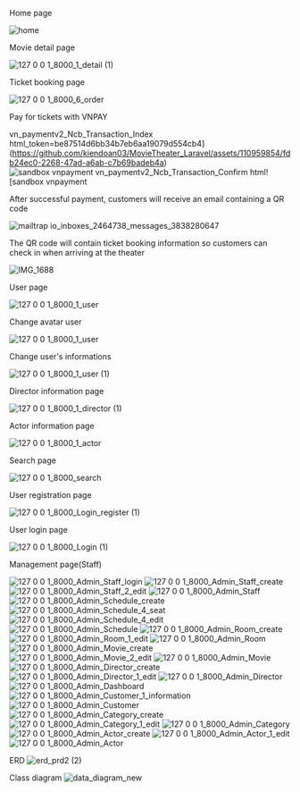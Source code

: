 Home page

![home](https://github.com/kiendoan03/MovieTheater_Laravel/assets/110959854/4b785052-48be-48ea-a8b5-a0cbada0be6e)

Movie detail page

![127 0 0 1_8000_1_detail (1)](https://github.com/kiendoan03/MovieTheater_Laravel/assets/110959854/32c539ae-a6e7-4b5b-bdce-4852668c09c9)

Ticket booking page

![127 0 0 1_8000_6_order](https://github.com/kiendoan03/MovieTheater_Laravel/assets/110959854/8f379e94-48cc-43d9-9b34-04ecf66dc51d)

Pay for tickets with VNPAY

vn_paymentv2_Ncb_Transaction_Index html_token=be87514d6bb34b7eb6aa19079d554cb4](https://github.com/kiendoan03/MovieTheater_Laravel/assets/110959854/fdb24ec0-2268-47ad-a6ab-c7b69badeb4a)
![sandbox vnpayment vn_paymentv2_Ncb_Transaction_Confirm html](https://github.com/kiendoan03/MovieTheater_Laravel/assets/110959854/cf5fcd9d-7635-4cf5-86fe-c2880847458a)![sandbox vnpayment 

After successful payment, customers will receive an email containing a QR code

![mailtrap io_inboxes_2464738_messages_3838280647](https://github.com/kiendoan03/MovieTheater_Laravel/assets/110959854/452f965e-6b60-46fd-a96e-67dff1be4d69)

The QR code will contain ticket booking information so customers can check in when arriving at the theater

![IMG_1688](https://github.com/kiendoan03/MovieTheater_Laravel/assets/110959854/02d79895-d71a-4f8c-99e0-467bdb0bf45d)

User page

![127 0 0 1_8000_1_user](https://github.com/kiendoan03/MovieTheater_Laravel/assets/110959854/16187e42-b1ab-4e08-b866-5ce47c688ffe)

Change avatar user

![127 0 0 1_8000_1_user](https://github.com/kiendoan03/MovieTheater_Laravel/assets/110959854/840ef976-2cdf-4571-8ad2-3b14a49e48ec)

Change user's informations

![127 0 0 1_8000_1_user (1)](https://github.com/kiendoan03/MovieTheater_Laravel/assets/110959854/49371d23-00ca-45b1-af13-c2ae325b6cea)

Director information page

![127 0 0 1_8000_1_director (1)](https://github.com/kiendoan03/MovieTheater_Laravel/assets/110959854/cb90bbce-f454-4211-ad4b-4cf46a8d44ac)

Actor information page

![127 0 0 1_8000_1_actor](https://github.com/kiendoan03/MovieTheater_Laravel/assets/110959854/8f3045e6-5e12-4c49-886b-e9eff6776aca)

Search page

![127 0 0 1_8000_search](https://github.com/kiendoan03/MovieTheater_Laravel/assets/110959854/16374a75-7a58-4bf8-a68e-7fe9d90d4e96)

User registration page

![127 0 0 1_8000_Login_register (1)](https://github.com/kiendoan03/MovieTheater_Laravel/assets/110959854/6fb3a75f-5042-43e1-b1bb-b5881613e2e3)

User login page

![127 0 0 1_8000_Login (1)](https://github.com/kiendoan03/MovieTheater_Laravel/assets/110959854/50ec8c40-ad72-4990-b1d4-24b94c2e1ce1)

Management page(Staff)

![127 0 0 1_8000_Admin_Staff_login](https://github.com/kiendoan03/MovieTheater_Laravel/assets/110959854/4afbdad2-72df-4ac6-8654-af10d1ccf4ee)
![127 0 0 1_8000_Admin_Staff_create](https://github.com/kiendoan03/MovieTheater_Laravel/assets/110959854/39913758-c103-4534-9da6-b92c71a4cf90)
![127 0 0 1_8000_Admin_Staff_2_edit](https://github.com/kiendoan03/MovieTheater_Laravel/assets/110959854/7b62b7f7-f77a-4c4c-9e3b-fa09b7d6c75b)
![127 0 0 1_8000_Admin_Staff](https://github.com/kiendoan03/MovieTheater_Laravel/assets/110959854/9c9b745a-c592-4777-872f-7ebe778b8ad4)
![127 0 0 1_8000_Admin_Schedule_create](https://github.com/kiendoan03/MovieTheater_Laravel/assets/110959854/ee67f271-7533-4283-bd43-d5fdb14ddeb9)
![127 0 0 1_8000_Admin_Schedule_4_seat](https://github.com/kiendoan03/MovieTheater_Laravel/assets/110959854/6c32d25f-3ff5-44ac-b8bc-3af38f6ee7d7)
![127 0 0 1_8000_Admin_Schedule_4_edit](https://github.com/kiendoan03/MovieTheater_Laravel/assets/110959854/f1210dcb-2158-4111-9dc4-0947103514df)
![127 0 0 1_8000_Admin_Schedule](https://github.com/kiendoan03/MovieTheater_Laravel/assets/110959854/24436e17-4ea4-4903-8458-fa850a6c6445)
![127 0 0 1_8000_Admin_Room_create](https://github.com/kiendoan03/MovieTheater_Laravel/assets/110959854/5ca541e7-4939-4c6e-b498-a7e7f376ef26)
![127 0 0 1_8000_Admin_Room_1_edit](https://github.com/kiendoan03/MovieTheater_Laravel/assets/110959854/337ff200-f6d5-4275-9b5d-addfbb4c83dc)
![127 0 0 1_8000_Admin_Room](https://github.com/kiendoan03/MovieTheater_Laravel/assets/110959854/3c0638e3-3265-4cba-ad5e-54b6e87f68ac)
![127 0 0 1_8000_Admin_Movie_create](https://github.com/kiendoan03/MovieTheater_Laravel/assets/110959854/61b4c64a-414c-4755-b7e2-34c61e8c2518)
![127 0 0 1_8000_Admin_Movie_2_edit](https://github.com/kiendoan03/MovieTheater_Laravel/assets/110959854/41c2808b-750b-47c1-afc2-06ada4fd6e24)
![127 0 0 1_8000_Admin_Movie](https://github.com/kiendoan03/MovieTheater_Laravel/assets/110959854/1247cbd3-5230-4776-84a4-ddac610a0449)
![127 0 0 1_8000_Admin_Director_create](https://github.com/kiendoan03/MovieTheater_Laravel/assets/110959854/2153d1d4-9a92-4944-8938-6ac327283bd8)
![127 0 0 1_8000_Admin_Director_1_edit](https://github.com/kiendoan03/MovieTheater_Laravel/assets/110959854/bba4e860-0ad7-43ed-80e4-4702c148fee7)
![127 0 0 1_8000_Admin_Director](https://github.com/kiendoan03/MovieTheater_Laravel/assets/110959854/be47ddd7-352d-4634-b3a5-49963a55b44c)
![127 0 0 1_8000_Admin_Dashboard](https://github.com/kiendoan03/MovieTheater_Laravel/assets/110959854/3b9caa90-d8ce-4dbb-9859-a6aaf12378ea)
![127 0 0 1_8000_Admin_Customer_1_information](https://github.com/kiendoan03/MovieTheater_Laravel/assets/110959854/d938e054-48a9-4f30-9b22-94c388daa65c)
![127 0 0 1_8000_Admin_Customer](https://github.com/kiendoan03/MovieTheater_Laravel/assets/110959854/b356a745-8cea-4adc-bd96-aaa592c2bf35)
![127 0 0 1_8000_Admin_Category_create](https://github.com/kiendoan03/MovieTheater_Laravel/assets/110959854/149074ef-c4c1-4df3-ad37-4bc9d3ed03c0)
![127 0 0 1_8000_Admin_Category_1_edit](https://github.com/kiendoan03/MovieTheater_Laravel/assets/110959854/d1dd9617-7a07-4d42-93e3-a22e8c0bd454)
![127 0 0 1_8000_Admin_Category](https://github.com/kiendoan03/MovieTheater_Laravel/assets/110959854/6453e7cc-f766-48d4-8112-85ecf2196ca5)
![127 0 0 1_8000_Admin_Actor_create](https://github.com/kiendoan03/MovieTheater_Laravel/assets/110959854/4a63df70-d9be-49e7-a10d-f2687a1c75ad)
![127 0 0 1_8000_Admin_Actor_1_edit](https://github.com/kiendoan03/MovieTheater_Laravel/assets/110959854/61c14550-ff83-4ce6-b218-b71b5fdfc76b)
![127 0 0 1_8000_Admin_Actor](https://github.com/kiendoan03/MovieTheater_Laravel/assets/110959854/513eb223-f50c-4d96-ab69-557791ee99a5)

ERD
![erd_prd2 (2)](https://github.com/kiendoan03/MovieTheater_Laravel/assets/110959854/e15a1a17-0ed2-4f47-b0c3-0a803b9f95e2)

Class diagram
![data_diagram_new](https://github.com/kiendoan03/MovieTheater_Laravel/assets/110959854/364a0c13-bb5c-4918-908f-e1c19ac421e0)


